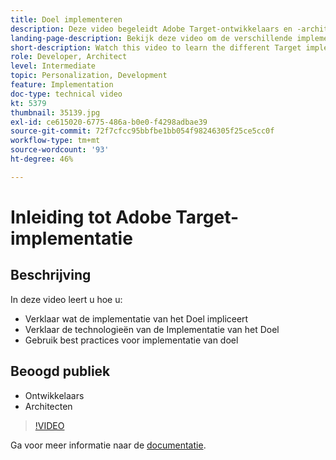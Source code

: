 ```yaml
---
title: Doel implementeren
description: Deze video begeleidt Adobe Target-ontwikkelaars en -architecten door de implementatie van Target. Bekijk deze video om de verschillende implementatietechnologieën van Target te leren en de beste praktijken van de implementatie van Target te gebruiken.
landing-page-description: Bekijk deze video om de verschillende implementatietechnologieën van Target te leren en de beste praktijken van de implementatie van Target te gebruiken.
short-description: Watch this video to learn the different Target implementation technologies and employ Target implementation best practices.
role: Developer, Architect
level: Intermediate
topic: Personalization, Development
feature: Implementation
doc-type: technical video
kt: 5379
thumbnail: 35139.jpg
exl-id: ce615020-6775-486a-b0e0-f4298adbae39
source-git-commit: 72f7cfcc95bbfbe1bb054f98246305f25ce5cc0f
workflow-type: tm+mt
source-wordcount: '93'
ht-degree: 46%

---
```


# Inleiding tot Adobe Target-implementatie

## Beschrijving

In deze video leert u hoe u:

* Verklaar wat de implementatie van het Doel impliceert
* Verklaar de technologieën van de Implementatie van het Doel
* Gebruik best practices voor implementatie van doel

## Beoogd publiek

* Ontwikkelaars
* Architecten

>[!VIDEO](https://video.tv.adobe.com/v/35139/?quality=12)

Ga voor meer informatie naar de [documentatie](https://experienceleague.adobe.com/docs/target/using/implement-target/implementing-target.html?lang=en).
